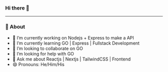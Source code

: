 ### Hi there 👋
-----------------------------------------------------------------------------------------------------------------------------------------------------------------------
### 🤔 About
- 🔭 I’m currently working on Nodejs + Express to make a API
- 🌱 I’m currently learning GO | Express | Fullstack Development
- 👯 I’m looking to collaborate on GO
- 🤔 I’m looking for help with GO
- 💬 Ask me about Reactjs | Nextjs | TailwindCSS | Frontend
- 😄 Pronouns: He/Him/His


